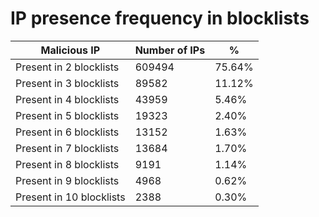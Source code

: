 # IP presence frequency in blocklists
| Malicious IP | Number of IPs | % |
|----|----|----|
| Present in 2 blocklists | 609494 | 75.64% |
| Present in 3 blocklists | 89582 | 11.12% |
| Present in 4 blocklists | 43959 | 5.46% |
| Present in 5 blocklists | 19323 | 2.40% |
| Present in 6 blocklists | 13152 | 1.63% |
| Present in 7 blocklists | 13684 | 1.70% |
| Present in 8 blocklists | 9191 | 1.14% |
| Present in 9 blocklists | 4968 | 0.62% |
| Present in 10 blocklists | 2388 | 0.30% |
